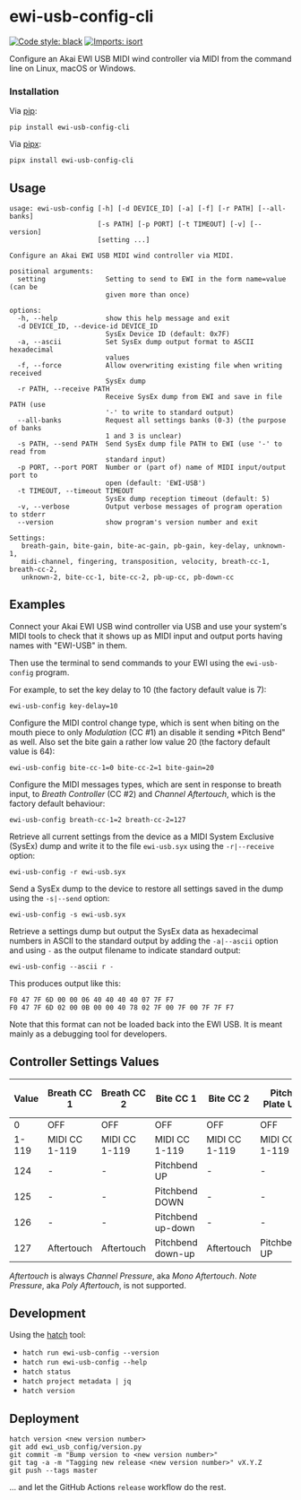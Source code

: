 # ewi-usb-config-cli

[![Code style: black](https://img.shields.io/badge/code%20style-black-000000.svg)](https://github.com/psf/black)
[![Imports: isort](https://img.shields.io/badge/%20imports-isort-%231674b1?style=flat&labelColor=ef8336)](https://pycqa.github.io/isort/)

Configure an Akai EWI USB MIDI wind controller via MIDI from the command line
on Linux, macOS or Windows.


### Installation

Via [pip](https://github.com/pypa/pip):

```con
pip install ewi-usb-config-cli
```

Via [pipx](https://github.com/pypa/pipx):

```con
pipx install ewi-usb-config-cli
```


## Usage

```
usage: ewi-usb-config [-h] [-d DEVICE_ID] [-a] [-f] [-r PATH] [--all-banks]
                      [-s PATH] [-p PORT] [-t TIMEOUT] [-v] [--version]
                      [setting ...]

Configure an Akai EWI USB MIDI wind controller via MIDI.

positional arguments:
  setting               Setting to send to EWI in the form name=value (can be
                        given more than once)

options:
  -h, --help            show this help message and exit
  -d DEVICE_ID, --device-id DEVICE_ID
                        SysEx Device ID (default: 0x7F)
  -a, --ascii           Set SysEx dump output format to ASCII hexadecimal
                        values
  -f, --force           Allow overwriting existing file when writing received
                        SysEx dump
  -r PATH, --receive PATH
                        Receive SysEx dump from EWI and save in file PATH (use
                        '-' to write to standard output)
  --all-banks           Request all settings banks (0-3) (the purpose of banks
                        1 and 3 is unclear)
  -s PATH, --send PATH  Send SysEx dump file PATH to EWI (use '-' to read from
                        standard input)
  -p PORT, --port PORT  Number or (part of) name of MIDI input/output port to
                        open (default: 'EWI-USB')
  -t TIMEOUT, --timeout TIMEOUT
                        SysEx dump reception timeout (default: 5)
  -v, --verbose         Output verbose messages of program operation to stderr
  --version             show program's version number and exit

Settings:
   breath-gain, bite-gain, bite-ac-gain, pb-gain, key-delay, unknown-1,
   midi-channel, fingering, transposition, velocity, breath-cc-1, breath-cc-2,
   unknown-2, bite-cc-1, bite-cc-2, pb-up-cc, pb-down-cc
```


## Examples

Connect your Akai EWI USB wind controller via USB and use your system's MIDI
tools to check that it shows up as MIDI input and output ports having names
with "EWI-USB" in them.

Then use the terminal to send commands to your EWI using the `ewi-usb-config`
program.

For example, to set the key delay to 10 (the factory default value is 7):

```con
ewi-usb-config key-delay=10
```

Configure the MIDI control change type, which is sent when biting on the mouth
piece to only *Modulation* (CC #1) an disable it sending *Pitch Bend" as well.
Also set the bite gain a rather low value 20 (the factory default value is 64):

```con
ewi-usb-config bite-cc-1=0 bite-cc-2=1 bite-gain=20
```

Configure the MIDI messages types, which are sent in response to breath input,
to *Breath Controller* (CC #2) and *Channel Aftertouch*, which is the factory
default behaviour:

```con
ewi-usb-config breath-cc-1=2 breath-cc-2=127
```

Retrieve all current settings from the device as a MIDI System Exclusive (SysEx)
dump and write it to the file `ewi-usb.syx` using the `-r|--receive` option:

```con
ewi-usb-config -r ewi-usb.syx
```

Send a SysEx dump to the device to restore all settings saved in the dump using
the `-s|--send` option:

```con
ewi-usb-config -s ewi-usb.syx
```

Retrieve a settings dump but output the SysEx data as hexadecimal numbers in
ASCII to the standard output by adding the `-a|--ascii` option and using `-` as
the output filename to indicate standard output:

```con
ewi-usb-config --ascii r -
```

This produces output like this:

```
F0 47 7F 6D 00 00 06 40 40 40 40 07 7F F7
F0 47 7F 6D 02 00 0B 00 00 40 78 02 7F 00 7F 00 7F 7F F7
```

Note that this format can not be loaded back into the EWI USB. It is meant
mainly as a debugging tool for developers.


## Controller Settings Values

| Value | Breath CC 1   | Breath CC 2   | Bite CC 1         | Bite CC 2     | Pitch Plate Up | Pitch Plate Down |
| ----- | ------------- | ------------- | ----------------- | ------------- | -------------- | ---------------- |
| 0     | OFF           | OFF           | OFF               | OFF           | OFF            | OFF              |
| 1-119 | MIDI CC 1-119 | MIDI CC 1-119 | MIDI CC 1-119     | MIDI CC 1-119 | MIDI CC 1-119  | MIDI CC 1-119    |
| 124   | -             | -             | Pitchbend UP      | -             | -              | -                |
| 125   | -             | -             | Pitchbend DOWN    | -             | -              | -                |
| 126   | -             | -             | Pitchbend up-down | -             | -              | -                |
| 127   | Aftertouch    | Aftertouch    | Pitchbend down-up | Aftertouch    | Pitchbend UP   | Pitchbend DOWN   |


*Aftertouch* is always *Channel Pressure*, aka *Mono Aftertouch*.
*Note Pressure*, aka *Poly Aftertouch*, is not supported.


## Development

Using the [hatch](https://hatch.pypa.io/) tool:

- `hatch run ewi-usb-config --version`
- `hatch run ewi-usb-config --help`
- `hatch status`
- `hatch project metadata | jq`
- `hatch version`


## Deployment

```con
hatch version <new version number>
git add ewi_usb_config/version.py
git commit -m "Bump version to <new version number>"
git tag -a -m "Tagging new release <new version number>" vX.Y.Z
git push --tags master
```

... and let the GitHub Actions `release` workflow do the rest.
